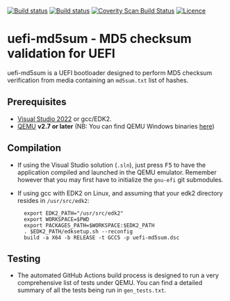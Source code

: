 [![Build status](https://img.shields.io/github/actions/workflow/status/pbatard/uefi-md5sum/Windows.yml?style=flat-square)](https://github.com/pbatard/uefi-md5sum/actions)
[![Build status](https://img.shields.io/github/actions/workflow/status/pbatard/uefi-md5sum/Linux.yml?style=flat-square)](https://github.com/pbatard/uefi-md5sum/actions)
[![Coverity Scan Build Status](https://img.shields.io/coverity/scan/29422.svg?style=flat-square)](https://scan.coverity.com/projects/pbatard-uefi-md5sum)
[![Licence](https://img.shields.io/badge/license-GPLv2-blue.svg?style=flat-square)](https://www.gnu.org/licenses/gpl-2.0.en.html)

uefi-md5sum - MD5 checksum validation for UEFI
==============================================

uefi-md5sum is a UEFI bootloader designed to perform MD5 checksum verification
from media containing an `md5sum.txt` list of hashes.

## Prerequisites

* [Visual Studio 2022](https://www.visualstudio.com/vs/community/) or gcc/EDK2.
* [QEMU](http://www.qemu.org) __v2.7 or later__
  (NB: You can find QEMU Windows binaries [here](https://qemu.weilnetz.de/w64/))

## Compilation

* If using the Visual Studio solution (`.sln`), just press <kbd>F5</kbd> to
have the application compiled and launched in the QEMU emulator. Remember
however that you may first have to initialize the `gnu-efi` git submodules.

* If using gcc with EDK2 on Linux, and assuming that your edk2 directory resides
in `/usr/src/edk2`:  

        export EDK2_PATH="/usr/src/edk2"
        export WORKSPACE=$PWD
        export PACKAGES_PATH=$WORKSPACE:$EDK2_PATH
        . $EDK2_PATH/edksetup.sh --reconfig
        build -a X64 -b RELEASE -t GCC5 -p uefi-md5sum.dsc

## Testing

* The automated GitHub Actions build process is designed to run a very
comprehensive list of tests under QEMU. You can find a detailed summary of
all the tests being run in `gen_tests.txt`.
